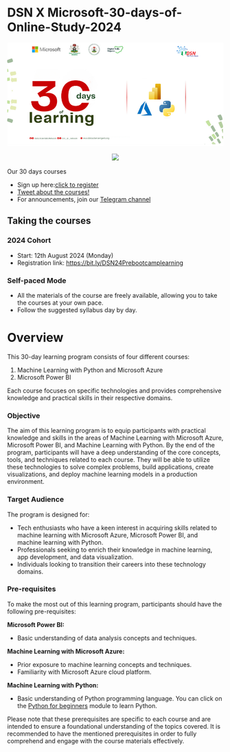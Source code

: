 # DSN X Microsoft-30-days-of-Online-Study-2024

[![Image](https://github.com/Data-Science-Nigeria/DSN-30-days-of-learning-2024/blob/main/images/30%20(4).png)]()


<p align="center">
  <a href="https://bit.ly/DSN24Prebootcamplearning">
    <img src="https://github.com/DataScienceNigeria/DSN-50-days-of-learning-2023/blob/main/images/185755203-17945fd1-6b64-46f2-8377-1011dcb1a444.png?raw=true" height="50" style="max-width: 100%;">
  </a>
</p>

Our 30 days courses
- Sign up here:[click to register](https://t.co/5ayemRWgmE)
- [Tweet about the courses!](https://twitter.com/intent/tweet?text=Join%20the%2030%20Days%20of%20Learning%20organized%20by%20%40dsn_ai_network%20and%20level%20up%20your%20Skills%0A%0ACourses%3A%0AMicrosoft%20Power%20BI%0AMachine%20Learning%20with%20Python%20and%20Azure%0A%0ADon%27t%20miss%20out%20on%20this%20amazing%20opportunity%21%20Register%20here%3A%20bit.ly%2FDSN24Prebootcamplearning%20%2330daysLearning)
- For announcements, join our [Telegram channel](https://t.me/+YvF8TQvmYmRhNjdk)

## Taking the courses

### 2024 Cohort
- Start: 12th August 2024 (Monday)
- Registration link: https://bit.ly/DSN24Prebootcamplearning

### Self-paced Mode

- All the materials of the course are freely available, allowing you to take the courses at your own pace.
- Follow the suggested syllabus day by day.


# Overview

This 30-day learning program consists of four different courses: 

1. Machine Learning with  Python and Microsoft Azure
2. Microsoft Power BI

Each course focuses on specific technologies and provides comprehensive knowledge and practical skills in their respective domains.

### Objective

The aim of this learning program is to equip participants with practical knowledge and skills in the areas of Machine Learning with Microsoft Azure, Microsoft Power BI, and Machine Learning with Python. By the end of the program, participants will have a deep understanding of the core concepts, tools, and techniques related to each course. They will be able to utilize these technologies to solve complex problems, build applications, create visualizations, and deploy machine learning models in a production environment.

### Target Audience

The program is designed for:
- Tech enthusiasts who have a keen interest in acquiring skills related to machine learning with Microsoft Azure, Microsoft Power BI, and machine learning with Python.
- Professionals seeking to enrich their knowledge in machine learning, app development, and data visualization.
- Individuals looking to transition their careers into these technology domains.

### Pre-requisites

To make the most out of this learning program, participants should have the following pre-requisites:

**Microsoft Power BI:**
- Basic understanding of data analysis concepts and techniques.

**Machine Learning with Microsoft Azure:**
- Prior exposure to machine learning concepts and techniques.
- Familiarity with Microsoft Azure cloud platform.

**Machine Learning with Python:**
- Basic understanding of Python programming language. You can click on the [Python for beginners](https://learn.microsoft.com/en-us/training/paths/beginner-python/) module to learn Python.

Please note that these prerequisites are specific to each course and are intended to ensure a foundational understanding of the topics covered. It is recommended to have the mentioned prerequisites in order to fully comprehend and engage with the course materials effectively.




